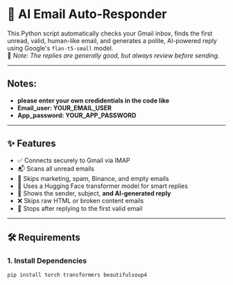 # 📧 AI Email Auto-Responder

This Python script automatically checks your Gmail inbox, finds the first unread, valid, human-like email, and generates a polite, AI-powered reply using Google's `flan-t5-small` model.  
🧠 *Note: The replies are generally good, but always review before sending.*

---

## Notes:
- **please enter your own credidentials in the code like** 
- **Email_user: YOUR_EMAIL_USER**
- **App_password: YOUR_APP_PASSWORD**

---

## ✨ Features

- ✅ Connects securely to Gmail via IMAP  
- 📬 Scans all unread emails  
- 🧹 Skips marketing, spam, Binance, and empty emails  
- 🧠 Uses a Hugging Face transformer model for smart replies  
- 💬 Shows the sender, subject, **and AI-generated reply**  
- ❌ Skips raw HTML or broken content emails  
- 🛑 Stops after replying to the first valid email  

---

## 🛠️ Requirements

### 1. Install Dependencies
```bash
pip install torch transformers beautifulsoup4
